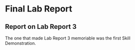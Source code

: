 # Final Lab Report
## Report on Lab Report 3
The one that made Lab Report 3 memoriable was the first Skill Demonstration. 
